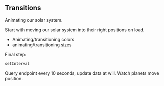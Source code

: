 ## Transitions

Animating our solar system.

Start with moving our solar system into their right
positions on load.

* Animating/transitioning colors
* animating/transitioning sizes

Final step: 
```javascript
setInterval
```
Query endpoint every 10 seconds, update data at will.
Watch planets move position.
